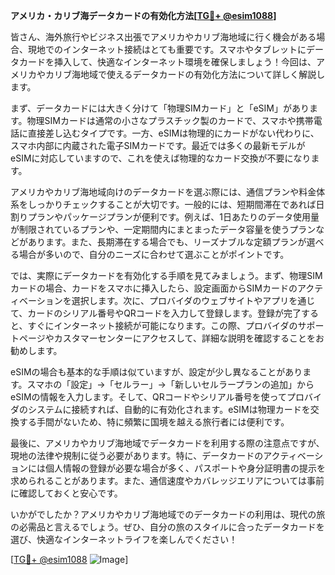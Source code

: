 **アメリカ・カリブ海データカードの有効化方法[[TG💪+ @esim1088](https://t.me/s/esim1088)]**

皆さん、海外旅行やビジネス出張でアメリカやカリブ海地域に行く機会がある場合、現地でのインターネット接続はとても重要です。スマホやタブレットにデータカードを挿入して、快適なインターネット環境を確保しましょう！今回は、アメリカやカリブ海地域で使えるデータカードの有効化方法について詳しく解説します。

まず、データカードには大きく分けて「物理SIMカード」と「eSIM」があります。物理SIMカードは通常の小さなプラスチック製のカードで、スマホや携帯電話に直接差し込むタイプです。一方、eSIMは物理的にカードがない代わりに、スマホ内部に内蔵された電子SIMカードです。最近では多くの最新モデルがeSIMに対応していますので、これを使えば物理的なカード交換が不要になります。

アメリカやカリブ海地域向けのデータカードを選ぶ際には、通信プランや料金体系をしっかりチェックすることが大切です。一般的には、短期間滞在であれば日割りプランやパッケージプランが便利です。例えば、1日あたりのデータ使用量が制限されているプランや、一定期間内にまとまったデータ容量を使うプランなどがあります。また、長期滞在する場合でも、リーズナブルな定額プランが選べる場合が多いので、自分のニーズに合わせて選ぶことがポイントです。

では、実際にデータカードを有効化する手順を見てみましょう。まず、物理SIMカードの場合、カードをスマホに挿入したら、設定画面からSIMカードのアクティベーションを選択します。次に、プロバイダのウェブサイトやアプリを通じて、カードのシリアル番号やQRコードを入力して登録します。登録が完了すると、すぐにインターネット接続が可能になります。この際、プロバイダのサポートページやカスタマーセンターにアクセスして、詳細な説明を確認することをお勧めします。

eSIMの場合も基本的な手順は似ていますが、設定が少し異なることがあります。スマホの「設定」→「セルラー」→「新しいセルラープランの追加」からeSIMの情報を入力します。そして、QRコードやシリアル番号を使ってプロバイダのシステムに接続すれば、自動的に有効化されます。eSIMは物理カードを交換する手間がないため、特に頻繁に国境を越える旅行者には便利です。

最後に、アメリカやカリブ海地域でデータカードを利用する際の注意点ですが、現地の法律や規制に従う必要があります。特に、データカードのアクティベーションには個人情報の登録が必要な場合が多く、パスポートや身分証明書の提示を求められることがあります。また、通信速度やカバレッジエリアについては事前に確認しておくと安心です。

いかがでしたか？アメリカやカリブ海地域でのデータカードの利用は、現代の旅の必需品と言えるでしょう。ぜひ、自分の旅のスタイルに合ったデータカードを選び、快適なインターネットライフを楽しんでください！

[[TG💪+ @esim1088](https://t.me/s/esim1088) ![Image](https://i.postimg.cc/Y0z9fWf4/image.png)]